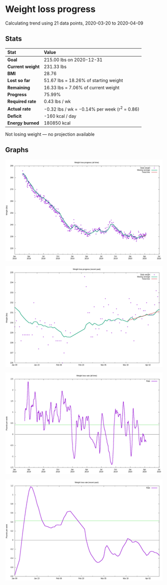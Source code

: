 # Weight loss progress

Calculating trend using 21 data points, 2020-03-20 to 2020-04-09

## Stats

Stat|Value
:-|:-
**Goal**|215.00 lbs on 2020-12-31
**Current weight**|231.33 lbs
**BMI**|28.76
**Lost so far**|51.67 lbs = 18.26% of starting weight
**Remaining**|16.33 lbs =  7.06% of current  weight
**Progress**|75.99%
**Required rate**|0.43 lbs / wk
**Actual rate**|-0.32 lbs / wk = -0.14% per week  (r<sup>2</sup> = 0.86)
**Deficit**|-160 kcal / day
**Energy burned**|180850 kcal

Not losing weight &mdash; no projection available

## Graphs

![](weight-graph-alltime.png)

![](weight-graph-recent.png)

![](rate-graph-alltime.png)

![](rate-graph-recent.png)
